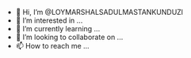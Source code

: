 - 👋 Hi, I’m @LOYMARSHALSADULMASTANKUNDUZl
- 👀 I’m interested in ...
- 🌱 I’m currently learning ...
- 💞️ I’m looking to collaborate on ...
- 📫 How to reach me ...

<!---
LOYMARSHALSADULMASTANKUNDUZl/LOYMARSHALSADULMASTANKUNDUZl is a ✨ special ✨ repository because its `README.md` (this file) appears on your GitHub profile.
You can click the Preview link to take a look at your changes.
--->
